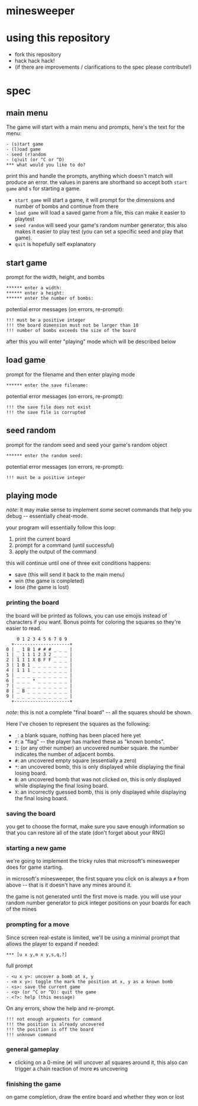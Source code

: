 minesweeper
===========

# using this repository

- fork this repository
- hack hack hack!
- (if there are improvements / clarifications to the spec please contribute!)

# spec

## main menu

The game will start with a main menu and prompts, here's the text for the menu:

```
- (s)tart game
- (l)oad game
- seed (r)andom
- (q)uit (or ^C or ^D)
*** what would you like to do?
```

print this and handle the prompts, anything which doesn't match will produce
an error.  the values in parens are shorthand so accept both `start game` and
`s` for starting a game.

- `start game` will start a game, it will prompt for the dimensions and number
  of bombs and continue from there
- `load game` will load a saved game from a file, this can make it easier to
  playtest
- `seed random` will seed your game's random number generator, this also makes
  it easier to play test (you can set a specific seed and play that game).
- `quit` is hopefully self explanatory

## start game

prompt for the width, height, and bombs

```
****** enter a width:
****** enter a height:
****** enter the number of bombs:
```

potential error messages (on errors, re-prompt):

```
!!! must be a positive integer
!!! the board dimension must not be larger than 10
!!! number of bombs exceeds the size of the board
```

after this you will enter "playing" mode which will be described below

## load game

prompt for the filename and then enter playing mode

```
****** enter the save filename:
```

potential error messages (on errors, re-prompt):

```
!!! the save file does not exist
!!! the save file is corrupted
```

## seed random

prompt for the random seed and seed your game's random object

```
****** enter the random seed:
```

potential error messages (on errors, re-prompt):

```
!!! must be a positive integer
```

## playing mode

_note_: it may make sense to implement some secret commands that help you
debug -- essentially cheat-mode.

your program will essentially follow this loop:

1. print the current board
2. prompt for a command (until successful)
3. apply the output of the command

this will continue until one of three exit conditions happens:
- save (this will send it back to the main menu)
- win (the game is completed)
- lose (the game is lost)

### printing the board

the board will be printed as follows, you can use emojis instead of characters
if you want.  Bonus points for coloring the squares so they're easier to read.

```
    0 1 2 3 4 5 6 7 8 9
  +---------------------+
0 | _ 1 B 1 # # # _ _ _ |
1 | _ 1 1 1 2 3 2 _ _ _ |
2 | 1 1 1 X B F F _ _ _ |
3 | 1 B 1 _ _ _ _ _ _ _ |
4 | 1 1 1 _ _ _ _ _ _ _ |
5 | _ _ _ _ _ _ _ _ _ _ |
6 | _ _ _ * _ _ _ _ _ _ |
7 | _ _ _ _ _ _ _ _ _ _ |
8 | _ B _ _ _ _ _ _ _ _ |
9 | _ _ _ _ _ _ _ _ _ _ |
  +---------------------+
```

_note_: this is not a complete "final board" -- all the squares should be
shown.

Here I've chosen to represent the squares as the following:

- `_`: a blank square, nothing has been placed here yet
- `F`: a "flag" -- the player has marked these as "known bombs".
- `1`: (or any other number) an uncovered number square.  the number indicates
  the number of adjacent bombs.
- `#`: an uncovered empty square (essentially a zero)
- `*`: an uncovered bomb, this is only displayed while displaying the final
  losing board.
- `B`: an uncovered bomb that was not clicked on, this is only displayed while
  displaying the final losing board.
- `X`: an incorrectly guessed bomb, this is only displayed while displaying
  the final losing board.

### saving the board

you get to choose the format, make sure you save enough information so that
you can restore all of the state (don't forget about your RNG)

### starting a new game

we're going to implement the tricky rules that microsoft's minesweeper does
for game starting.

in microsoft's minesweeper, the first square you click on is always a `#` from
above -- that is it doesn't have any mines around it.

the game is not generated until the first move is made.  you will use your
random number generator to pick integer positions on your boards for each of
the mines

### prompting for a move

Since screen real-estate is limited, we'll be using a minimal prompt that
allows the player to expand if needed:

```
*** [u x y,m x y,s,q,?]
```

full prompt

```
- <u x y>: uncover a bomb at x, y
- <m x y>: toggle the mark the position at x, y as a known bomb
- <s>: save the current game
- <q> (or ^C or ^D): quit the game
- <?>: help (this message)
```

On any errors, show the help and re-prompt.

```
!!! not enough arguments for command
!!! the position is already uncovered
!!! the position is off the board
!!! unknown command
```

### general gameplay

- clicking on a 0-mine (`#`) will uncover all squares around it, this also
  can trigger a chain reaction of more `#`s uncovering

### finishing the game

on game completion, draw the entire board and whether they won or lost
